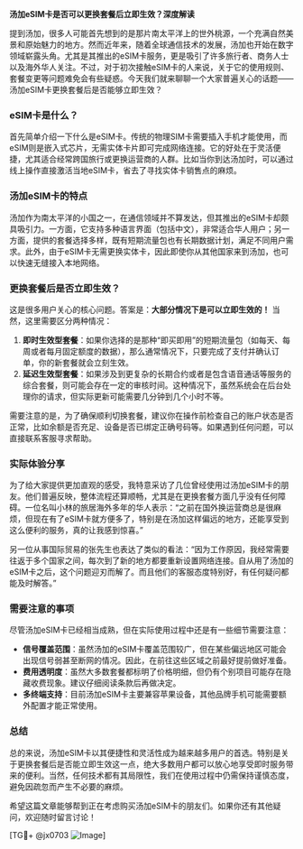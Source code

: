 **汤加eSIM卡是否可以更换套餐后立即生效？深度解读**

提到汤加，很多人可能首先想到的是那片南太平洋上的世外桃源，一个充满自然美景和原始魅力的地方。然而近年来，随着全球通信技术的发展，汤加也开始在数字领域崭露头角。尤其是其推出的eSIM卡服务，更是吸引了许多旅行者、商务人士以及海外华人关注。不过，对于初次接触eSIM卡的人来说，关于它的使用规则、套餐变更等问题难免会有些疑惑。今天我们就来聊聊一个大家普遍关心的话题——汤加eSIM卡更换套餐后是否能够立即生效？

### eSIM卡是什么？
首先简单介绍一下什么是eSIM卡。传统的物理SIM卡需要插入手机才能使用，而eSIM则是嵌入式芯片，无需实体卡片即可完成网络连接。它的好处在于灵活便捷，尤其适合经常跨国旅行或更换运营商的人群。比如当你到达汤加时，可以通过线上操作直接激活当地eSIM卡，省去了寻找实体卡销售点的麻烦。

### 汤加eSIM卡的特点
汤加作为南太平洋的小国之一，在通信领域并不算发达，但其推出的eSIM卡却颇具吸引力。一方面，它支持多种语言界面（包括中文），非常适合华人用户；另一方面，提供的套餐选择多样，既有短期流量包也有长期数据计划，满足不同用户需求。此外，由于eSIM卡无需更换实体卡，因此即使你从其他国家来到汤加，也可以快速无缝接入本地网络。

### 更换套餐后是否立即生效？
这是很多用户关心的核心问题。答案是：**大部分情况下是可以立即生效的！** 当然，这里需要区分两种情况：
1. **即时生效型套餐**：如果你选择的是那种“即买即用”的短期流量包（如每天、每周或者每月固定额度的数据），那么通常情况下，只要完成了支付并确认订单，你的新套餐就会立刻生效。
2. **延迟生效型套餐**：如果涉及到更复杂的长期合约或者是包含语音通话等服务的综合套餐，则可能会存在一定的审核时间。这种情况下，虽然系统会在后台处理你的请求，但实际更新可能需要几分钟到几个小时不等。

需要注意的是，为了确保顺利切换套餐，建议你在操作前检查自己的账户状态是否正常，比如余额是否充足、设备是否已绑定正确号码等。如果遇到任何问题，可以直接联系客服寻求帮助。

### 实际体验分享
为了给大家提供更加直观的感受，我特意采访了几位曾经使用过汤加eSIM卡的朋友。他们普遍反映，整体流程还算顺畅，尤其是在更换套餐方面几乎没有任何障碍。一位名叫小林的旅居海外多年的华人表示：“之前在国外换运营商总是很麻烦，但现在有了eSIM卡就方便多了，特别是在汤加这样偏远的地方，还能享受到这么便利的服务，真的让我感到惊喜。”

另一位从事国际贸易的张先生也表达了类似的看法：“因为工作原因，我经常需要往返于多个国家之间，每次到了新的地方都要重新设置网络连接。自从用了汤加的eSIM卡之后，这个问题迎刃而解了。而且他们的客服态度特别好，有任何疑问都能及时解答。”

### 需要注意的事项
尽管汤加eSIM卡已经相当成熟，但在实际使用过程中还是有一些细节需要注意：
- **信号覆盖范围**：虽然汤加的eSIM卡覆盖范围较广，但在某些偏远地区可能会出现信号弱甚至断网的情况。因此，在前往这些区域之前最好提前做好准备。
- **费用透明度**：虽然大多数套餐都标明了价格明细，但仍有个别项目可能存在隐藏收费现象。建议仔细阅读条款后再做决定。
- **多终端支持**：目前汤加eSIM卡主要兼容苹果设备，其他品牌手机可能需要额外配置才能正常使用。

### 总结
总的来说，汤加eSIM卡以其便捷性和灵活性成为越来越多用户的首选。特别是关于更换套餐后是否能立即生效这一点，绝大多数用户都可以放心地享受即时服务带来的便利。当然，任何技术都有其局限性，我们在使用过程中仍需保持谨慎态度，避免因疏忽而产生不必要的麻烦。

希望这篇文章能够帮到正在考虑购买汤加eSIM卡的朋友们。如果你还有其他疑问，欢迎随时留言讨论！

[TG💪+ @jx0703 ![Image](https://github.com/user-attachments/assets/dbca1d08-cadb-493c-b0ec-ad6f7a83f270)]